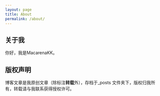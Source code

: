 ```yaml
---
layout: page
title: About
permalink: /about/
---
```


## 关于我
你好，我是MacarenaKK。

## 版权声明

博客文章是我原创文章（除标注**转载**外），存档于_posts 文件夹下，版权归我所有，转载请与我联系获得授权许可。
